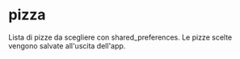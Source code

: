 # pizza

Lista di pizze da scegliere con shared_preferences. Le pizze scelte vengono salvate all'uscita dell'app.
